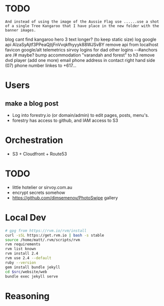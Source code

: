 # TODO
```
And instead of using the image of the Aussie Flag use ......use a shot of a single Tree Kangaroo that I have place in the new folder with the banner images.
```
blog
cant find kangaroo
hero 3 text longer? (to keep static size)
log google api AIzaSyAjtf3PPeaQjtjFnVvqkfhyyyk88WJSvBY
remove api from localhost
favicon
google/alt telemetrics
sirvoy logins for dad
other logins
--#anchors are /# maybe?
bump accommodation "varandah and forest" to h3
remove dvd player (add one more)
email phone address in contact right hand side
(07) phone number linkes to +617...


# Users

## make a blog post

* Log into forestry.io (or domain/admin) to edit pages, posts, menu's.
* forestry has access to github, and IAM access to S3

# Orchestration

* S3 + Cloudfront + Route53

# TODO

* little hotelier or sirvoy.com.au
* encrypt secrets somehow
* https://github.com/dimsemenov/PhotoSwipe gallery

# Local Dev

```bash
# gpg from https://rvm.io/rvm/install
curl -sSL https://get.rvm.io | bash -s stable
source /home/matt/.rvm/scripts/rvm
rvm requirements
rvm list known
rvm install 2.4
rvm use 2.4 --default 
ruby --version
gem install bundle jekyll
cd $src/website/web
bundle exec jekyll serve
```

# Reasoning